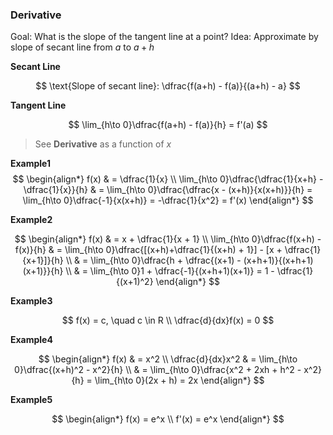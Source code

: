### Derivative

Goal: What is the slope of the tangent line at a point? 
Idea: Approximate by slope of secant line from $a$ to $a + h$

**Secant Line**

$$
    \text{Slope of secant line}: \dfrac{f(a+h) - f(a)}{(a+h) - a}
$$

**Tangent Line**

$$
    \lim_{h\to 0}\dfrac{f(a+h) - f(a)}{h} = f'(a)
$$

> See **Derivative** as a function of $x$

**Example1**
$$
    \begin{align*}
        f(x) & = \dfrac{1}{x} \\
        \lim_{h\to 0}\dfrac{\dfrac{1}{x+h} - \dfrac{1}{x}}{h} & = \lim_{h\to 0}\dfrac{\dfrac{x - (x+h)}{x(x+h)}}{h} = \lim_{h\to 0}\dfrac{-1}{x(x+h)} = -\dfrac{1}{x^2} = f'(x)
    \end{align*}
$$

**Example2**

$$
    \begin{align*}
        f(x) & = x + \dfrac{1}{x + 1} \\ 
        \lim_{h\to 0}\dfrac{f(x+h) - f(x)}{h} & = \lim_{h\to 0}\dfrac{[(x+h)+\dfrac{1}{(x+h) + 1}] - [x + \dfrac{1}{x+1}]}{h} \\ & = \lim_{h\to 0}\dfrac{h + \dfrac{(x+1) - (x+h+1)}{(x+h+1)(x+1)}}{h} \\ & =  \lim_{h\to 0}1 + \dfrac{-1}{(x+h+1)(x+1)} = 1 - \dfrac{1}{(x+1)^2}
    \end{align*}
$$

**Example3**

$$
    f(x) = c, \quad c \in R \\
    \dfrac{d}{dx}f(x) = 0
$$

**Example4**

$$
    \begin{align*}
        f(x) & = x^2 \\
        \dfrac{d}{dx}x^2 & = \lim_{h\to 0}\dfrac{(x+h)^2 - x^2}{h} \\ & = \lim_{h\to 0}\dfrac{x^2 + 2xh + h^2 - x^2}{h} = \lim_{h\to 0}(2x + h) = 2x
    \end{align*}
$$

**Example5**

$$
    \begin{align*}
        f(x) = e^x \\
        f'(x) = e^x
    \end{align*}
$$